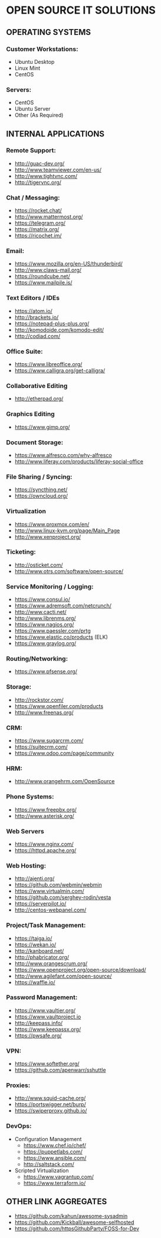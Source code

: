 # OPEN SOURCE IT SOLUTIONS

## OPERATING SYSTEMS

### Customer Workstations:
- Ubuntu Desktop
- Linux Mint
- CentOS

### Servers:
- CentOS
- Ubuntu Server
- Other (As Required)

## INTERNAL APPLICATIONS

### Remote Support:
- http://guac-dev.org/
- http://www.teamviewer.com/en-us/
- http://www.tightvnc.com/
- http://tigervnc.org/

### Chat / Messaging:
- https://rocket.chat/
- http://www.mattermost.org/
- https://telegram.org/
- https://matrix.org/
- https://ricochet.im/

### Email:
- https://www.mozilla.org/en-US/thunderbird/
- http://www.claws-mail.org/
- https://roundcube.net/
- https://www.mailpile.is/

### Text Editors / IDEs
- https://atom.io/
- http://brackets.io/
- https://notepad-plus-plus.org/
- http://komodoide.com/komodo-edit/
- http://codiad.com/

### Office Suite:
- https://www.libreoffice.org/
- https://www.calligra.org/get-calligra/

### Collaborative Editing
- http://etherpad.org/

### Graphics Editing
- https://www.gimp.org/

### Document Storage:
- https://www.alfresco.com/why-alfresco
- http://www.liferay.com/products/liferay-social-office

### File Sharing / Syncing:
- https://syncthing.net/
- https://owncloud.org/

### Virtualization
- https://www.proxmox.com/en/
- http://www.linux-kvm.org/page/Main_Page
- http://www.xenproject.org/

### Ticketing:
- http://osticket.com/
- http://www.otrs.com/software/open-source/

### Service Monitoring / Logging:
- https://www.consul.io/
- https://www.adremsoft.com/netcrunch/ 
- http://www.cacti.net/ 
- http://www.librenms.org/
- https://www.nagios.org/ 
- https://www.paessler.com/prtg
- https://www.elastic.co/products (ELK)
- https://www.graylog.org/

### Routing/Networking:
- https://www.pfsense.org/

### Storage:
- http://rockstor.com/ 
- https://www.openfiler.com/products
- http://www.freenas.org/ 

### CRM:
- https://www.sugarcrm.com/
- https://suitecrm.com/
- https://www.odoo.com/page/community

### HRM:
- http://www.orangehrm.com/OpenSource

### Phone Systems:
- https://www.freepbx.org/
- http://www.asterisk.org/

### Web Servers
- https://www.nginx.com/
- https://httpd.apache.org/

### Web Hosting:
- http://ajenti.org/
- https://github.com/webmin/webmin
- https://www.virtualmin.com/
- https://github.com/serghey-rodin/vesta
- https://serverpilot.io/
- http://centos-webpanel.com/

### Project/Task Management:
- https://taiga.io/
- https://wekan.io/
- http://kanboard.net/
- http://phabricator.org/
- http://www.orangescrum.org/
- https://www.openproject.org/open-source/download/
- http://www.agilefant.com/open-source/
- https://waffle.io/

### Password Management:
- https://www.vaultier.org/
- https://www.vaultproject.io
- http://keepass.info/
- https://www.keepassx.org/
- https://pwsafe.org/

### VPN:
- https://www.softether.org/
- https://github.com/apenwarr/sshuttle

### Proxies:
- http://www.squid-cache.org/
- https://portswigger.net/burp/
- https://swiperproxy.github.io/

### DevOps:
- Configuration Management
  - https://www.chef.io/chef/
  - https://puppetlabs.com/
  - https://www.ansible.com/
  - http://saltstack.com/
- Scripted Virtualization
  - https://www.vagrantup.com/
  - https://www.terraform.io/

## OTHER LINK AGGREGATES
- https://github.com/kahun/awesome-sysadmin
- https://github.com/Kickball/awesome-selfhosted
- https://github.com/httpsGithubParty/FOSS-for-Dev
